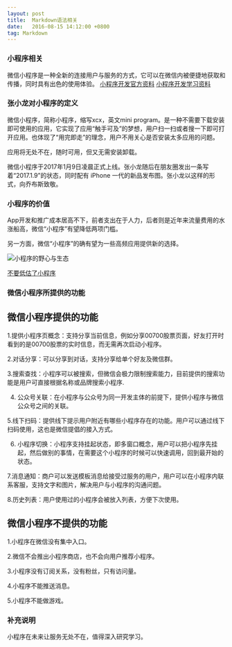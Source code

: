 ```yaml
---
layout: post
title:  Markdown语法相关
date:   2016-08-15 14:12:00 +0800
tag: Markdown
---
```


### 小程序相关

微信小程序是一种全新的连接用户与服务的方式，它可以在微信内被便捷地获取和传播，同时具有出色的使用体验。
[小程序开发官方资料](https://mp.weixin.qq.com/debug/wxadoc/dev/)
[小程序开发学习资料](https://www.zhihu.com/question/50907897)

### 张小龙对小程序的定义
微信小程序，简称小程序，缩写xcx，英文mini program。是一种不需要下载安装即可使用的应用，它实现了应用“触手可及”的梦想，用户扫一扫或者搜一下即可打开应用。也体现了“用完即走”的理念，用户不用关心是否安装太多应用的问题。

应用将无处不在，随时可用，但又无需安装卸载。

微信小程序于2017年1月9日凌晨正式上线。张小龙随后在朋友圈发出一条写着“2017.1.9”的状态，同时配有 iPhone 一代的新品发布图。张小龙以这样的形式，向乔布斯致敬。

### 小程序的价值
App开发和推广成本居高不下，前者支出在于人力，后者则是近年来流量费用的水涨船高，微信“小程序”有望降低两项门槛。

另一方面，微信“小程序”的确有望为一些高频应用提供新的选择。

![小程序的野心与生态](https://dn-coding-net-production-pp.qbox.me/8c0abcc3-7d43-4ed5-89c7-34f40431d79d.png)

[不要低估了小程序](https://blog.coding.net/blog/Dont_underestimate_mini_program)


### 微信小程序所提供的功能

## 微信小程序提供的功能

1.提供小程序页概念：支持分享当前信息，例如分享00700股票页面，好友打开时看到的是00700股票的实时信息，而无需再次启动小程序。

2.对话分享：可以分享到对话，支持分享给单个好友及微信群。

3.搜索查找：小程序可以被搜索，但微信会极力限制搜索能力，目前提供的搜索功能是用户可直接根据名称或品牌搜索小程序.

4. 公众号关联：在小程序与公众号为同一开发主体的前提下，提供小程序与微信公众号之间的关联。

5.线下扫码：提供线下提示用户附近有哪些小程序存在的功能。用户可以通过线下扫码使用，这也是微信提倡的接入方式。

6. 小程序切换：小程序支持挂起状态，即多窗口概念，用户可以把小程序先挂起，然后做别的事情，在需要这个小程序的时候可以快速调用，回到最开始的状态。

7.消息通知：商户可以发送模板消息给接受过服务的用户，用户可以在小程序内联系客服，支持文字和图片，解决用户与小程序的沟通问题。

8.历史列表：用户使用过的小程序会被放入列表，方便下次使用。

## 微信小程序不提供的功能

1.小程序在微信没有集中入口。

2.微信不会推出小程序商店，也不会向用户推荐小程序。

3.小程序没有订阅关系，没有粉丝，只有访问量。

4.小程序不能推送消息。

5.小程序不能做游戏。

### 补充说明

小程序在未来让服务无处不在，值得深入研究学习。
